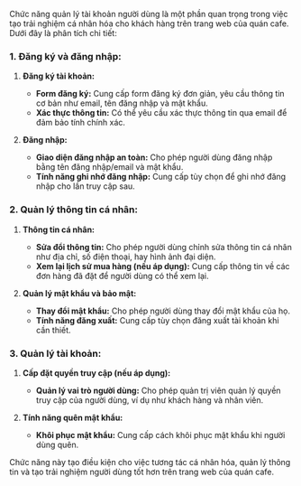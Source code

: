 Chức năng quản lý tài khoản người dùng là một phần quan trọng trong việc tạo trải nghiệm cá nhân hóa cho khách hàng trên trang web của quán cafe. Dưới đây là phân tích chi tiết:

### 1. Đăng ký và đăng nhập:

1. **Đăng ký tài khoản:**

   - **Form đăng ký:** Cung cấp form đăng ký đơn giản, yêu cầu thông tin cơ bản như email, tên đăng nhập và mật khẩu.
   - **Xác thực thông tin:** Có thể yêu cầu xác thực thông tin qua email để đảm bảo tính chính xác.

2. **Đăng nhập:**
   - **Giao diện đăng nhập an toàn:** Cho phép người dùng đăng nhập bằng tên đăng nhập/email và mật khẩu.
   - **Tính năng ghi nhớ đăng nhập:** Cung cấp tùy chọn để ghi nhớ đăng nhập cho lần truy cập sau.

### 2. Quản lý thông tin cá nhân:

1. **Thông tin cá nhân:**

   - **Sửa đổi thông tin:** Cho phép người dùng chỉnh sửa thông tin cá nhân như địa chỉ, số điện thoại, hay hình ảnh đại diện.
   - **Xem lại lịch sử mua hàng (nếu áp dụng):** Cung cấp thông tin về các đơn hàng đã đặt để người dùng có thể xem lại.

2. **Quản lý mật khẩu và bảo mật:**
   - **Thay đổi mật khẩu:** Cho phép người dùng thay đổi mật khẩu của họ.
   - **Tính năng đăng xuất:** Cung cấp tùy chọn đăng xuất tài khoản khi cần thiết.

### 3. Quản lý tài khoản:

1. **Cấp đặt quyền truy cập (nếu áp dụng):**

   - **Quản lý vai trò người dùng:** Cho phép quản trị viên quản lý quyền truy cập của người dùng, ví dụ như khách hàng và nhân viên.

2. **Tính năng quên mật khẩu:**
   - **Khôi phục mật khẩu:** Cung cấp cách khôi phục mật khẩu khi người dùng quên.

Chức năng này tạo điều kiện cho việc tương tác cá nhân hóa, quản lý thông tin và tạo trải nghiệm người dùng tốt hơn trên trang web của quán cafe.
